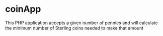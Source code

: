 # coinApp
This PHP application accepts a given number of pennies and will calculate the minimum number of Sterling coins needed to make that amount
